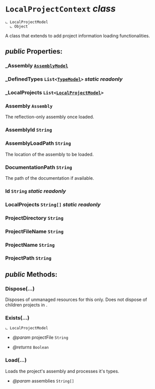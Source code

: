 # <code><span title="A class that extends &lt;see cref=&quot;T:DotDocs.Core.Models.LocalProjectModel&quot; /&gt; to add project information loading functionalities.">LocalProjectContext</span></code> *class*

```
ட LocalProjectModel
  ட Object
```

A class that extends <see cref="T:DotDocs.Core.Models.LocalProjectModel" /> to add project information loading functionalities.

## *public* Properties:

### _Assembly <code>[AssemblyModel](..\Models\AssemblyModel.md)</code>



### _DefinedTypes <code><span title="Represents a strongly typed list of objects that can be accessed by index. Provides methods to search, sort, and manipulate lists.">List</span><[TypeModel](..\Models\Language\TypeModel.md)></code> *static* *readonly*



### _LocalProjects <code><span title="Represents a strongly typed list of objects that can be accessed by index. Provides methods to search, sort, and manipulate lists.">List</span><[LocalProjectModel](..\Models\LocalProjectModel.md)></code>



### Assembly <code><span title="Represents an assembly, which is a reusable, versionable, and self-describing building block of a common language runtime application.">Assembly</span></code>

The reflection-only assembly once loaded.

### AssemblyId <code><span title="Represents text as a sequence of UTF-16 code units.">String</span></code>



### AssemblyLoadPath <code><span title="Represents text as a sequence of UTF-16 code units.">String</span></code>

The location of the assembly to be loaded.

### DocumentationPath <code><span title="Represents text as a sequence of UTF-16 code units.">String</span></code>

The path of the documentation if available.

### Id <code><span title="Represents text as a sequence of UTF-16 code units.">String</span></code> *static* *readonly*



### LocalProjects <code><span title="Represents text as a sequence of UTF-16 code units.">String[]</span></code> *static* *readonly*



### ProjectDirectory <code><span title="Represents text as a sequence of UTF-16 code units.">String</span></code>



### ProjectFileName <code><span title="Represents text as a sequence of UTF-16 code units.">String</span></code>



### ProjectName <code><span title="Represents text as a sequence of UTF-16 code units.">String</span></code>



### ProjectPath <code><span title="Represents text as a sequence of UTF-16 code units.">String</span></code>





## *public* Methods:

### Dispose(...)

Disposes of unmanaged resources for this <see cref="!:LocalProject" /> only.
Does not dispose of children projects in <see cref="!:LocalProjects" />.



### Exists(...)

```
ட LocalProjectModel
```



- *@param* projectFile <code><span title="Represents text as a sequence of UTF-16 code units.">String</span></code>

- *@returns* <code><span title="Represents a Boolean (&lt;see langword=&quot;true&quot; /&gt; or &lt;see langword=&quot;false&quot; /&gt;) value.">Boolean</span></code>

### Load(...)

Loads the project's assembly and processes it's types.

- *@param* assemblies <code><span title="Represents text as a sequence of UTF-16 code units.">String[]</span></code>

